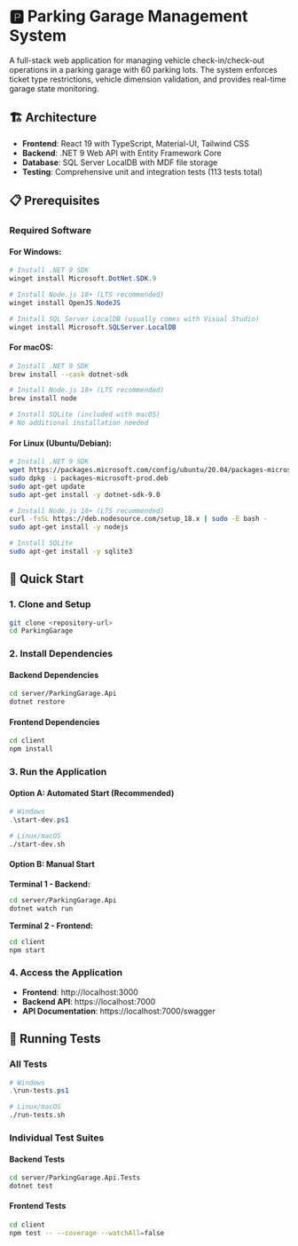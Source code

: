 # 🅿️ Parking Garage Management System

A full-stack web application for managing vehicle check-in/check-out operations in a parking garage with 60 parking lots. The system enforces ticket type restrictions, vehicle dimension validation, and provides real-time garage state monitoring.

## 🏗️ Architecture

- **Frontend**: React 19 with TypeScript, Material-UI, Tailwind CSS
- **Backend**: .NET 9 Web API with Entity Framework Core
- **Database**: SQL Server LocalDB with MDF file storage
- **Testing**: Comprehensive unit and integration tests (113 tests total)

## 📋 Prerequisites

### Required Software

#### For Windows:

```powershell
# Install .NET 9 SDK
winget install Microsoft.DotNet.SDK.9

# Install Node.js 18+ (LTS recommended)
winget install OpenJS.NodeJS

# Install SQL Server LocalDB (usually comes with Visual Studio)
winget install Microsoft.SQLServer.LocalDB
```

#### For macOS:

```bash
# Install .NET 9 SDK
brew install --cask dotnet-sdk

# Install Node.js 18+ (LTS recommended)
brew install node

# Install SQLite (included with macOS)
# No additional installation needed
```

#### For Linux (Ubuntu/Debian):

```bash
# Install .NET 9 SDK
wget https://packages.microsoft.com/config/ubuntu/20.04/packages-microsoft-prod.deb -O packages-microsoft-prod.deb
sudo dpkg -i packages-microsoft-prod.deb
sudo apt-get update
sudo apt-get install -y dotnet-sdk-9.0

# Install Node.js 18+ (LTS recommended)
curl -fsSL https://deb.nodesource.com/setup_18.x | sudo -E bash -
sudo apt-get install -y nodejs

# Install SQLite
sudo apt-get install -y sqlite3
```

## 🚀 Quick Start

### 1. Clone and Setup

```bash
git clone <repository-url>
cd ParkingGarage
```

### 2. Install Dependencies

#### Backend Dependencies

```bash
cd server/ParkingGarage.Api
dotnet restore
```

#### Frontend Dependencies

```bash
cd client
npm install
```

### 3. Run the Application

#### Option A: Automated Start (Recommended)

```powershell
# Windows
.\start-dev.ps1
```

```bash
# Linux/macOS
./start-dev.sh
```

#### Option B: Manual Start

**Terminal 1 - Backend:**

```bash
cd server/ParkingGarage.Api
dotnet watch run
```

**Terminal 2 - Frontend:**

```bash
cd client
npm start
```

### 4. Access the Application

- **Frontend**: http://localhost:3000
- **Backend API**: https://localhost:7000
- **API Documentation**: https://localhost:7000/swagger

## 🧪 Running Tests

### All Tests

```powershell
# Windows
.\run-tests.ps1
```

```bash
# Linux/macOS
./run-tests.sh
```

### Individual Test Suites

#### Backend Tests

```bash
cd server/ParkingGarage.Api.Tests
dotnet test
```

#### Frontend Tests

```bash
cd client
npm test -- --coverage --watchAll=false
```
